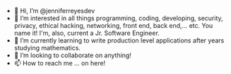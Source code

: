 - 👋 Hi, I’m @jenniferreyesdev
- 👀 I’m interested in all things programming, coding, developing, security, privacy, ethical hacking, networking, front end, back end,... etc. You name it! I'm, also, current a Jr. Software Engineer.
- 🌱 I’m currently learning to write production level applications after years studying mathematics.
- 💞️ I’m looking to collaborate on anything!
- 📫 How to reach me ... on here!

<!---
jenniferreyesdev/jenniferreyesdev is a ✨ special ✨ repository because its `README.md` (this file) appears on your GitHub profile.
You can click the Preview link to take a look at your changes.
--->
